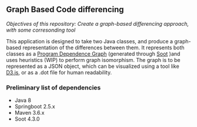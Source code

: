 ## Graph Based Code differencing

_Objectives of this repository: Create a graph-based differencing approach, with some corresonding tool_

This application is designed to take two Java classes, and produce a graph-based representation of the differences between them. 
It represents both classes as a [Program Dependence Graph](https://dl.acm.org/doi/10.1145/24039.24041) (generated through [Soot](https://github.com/soot-oss/soot) )and uses heuristics (WIP) to perform graph isomorphism.
The graph is to be represented as a JSON object, which can be visualized using a tool like [D3.js](https://d3js.org/), or as a .dot file for human readability.


### Preliminary list of dependencies
 - Java 8
 - Springboot 2.5.x
 - Maven 3.6.x
 - Soot 4.3.0